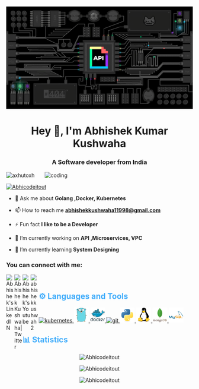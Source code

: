 <p align="center"> <img src="https://github.com/Abhicodeitout/Abhicodeitout/blob/main/banner.gif" width="1000">
<h1 align="center">Hey 👋, I'm Abhishek Kumar Kushwaha</h1>
<h3 align="center">A Software developer from India</h3>
<img align="right" alt="coding" width="400" src="https://media.tenor.com/whgQwNlVvNkAAAAj/xero-code.gif">
<p align="left"> <img src="https://komarev.com/ghpvc/?username=Abhicodeitout&label=Profile%20views&color=0e75b6&style=flat" alt="axhutoxh" /> </p>
<p align="left"> <a href="https://twitter.com/abhishe80371898" target="blank"><img src="https://img.shields.io/twitter/follow/abhishe80371898?logo=twitter&style=for-the-badge" alt="Abhicodeitout" /></a> </p>


- 💬 Ask me about **Golang ,Docker, Kubernetes**

- 📫 How to reach me **abhishekkushwaha11998@gmail.com**

-  ⚡ Fun fact **I like to be a Developer**

-  🔭 I’m currently working on **API ,Microservices, VPC**

-  🌱 I’m currently learning **System Designing**


<h3 align="left">You can connect with me:</h3>

<a href="https://www.linkedin.com/in/abhishek-kushwaha-a7615b162/">
  <img align="left" alt="Abhishek's LinkedIN" width="22px" src="https://raw.githubusercontent.com/peterthehan/peterthehan/master/assets/linkedin.svg" />
</a>
<a href="https://twitter.com/abhishe80371898">
  <img align="left" alt="Abhishek Kushwaha| Twitter" width="22px" src="https://raw.githubusercontent.com/peterthehan/peterthehan/master/assets/twitter.svg" />
</a>
<a href="https://www.youtube.com/channel/UCTHEfzthziObT_cAS4R56vg">
  <img align="left" alt="Abhishek's Youtube" width="22px" src="https://raw.githubusercontent.com/peterthehan/peterthehan/master/assets/youtube.svg" />
</a>
<a href="https://www.hackerrank.com/abhishekkushwah2">
   <img align="left" alt="abhishekkushwah2" width="22px" src="https://raw.githubusercontent.com/rahuldkjain/github-profile-readme-generator/master/src/images/icons/Social/hackerrank.svg"/>
</a>
<br>






<p align="left">
<h2 style="color: #44AEFB">⚙️ Languages and Tools</h2>
<a href="https://kubernetes.io" target="_blank" rel="noreferrer"> <img src="https://www.vectorlogo.zone/logos/kubernetes/kubernetes-icon.svg" alt="kubernetes" width="40" height="40"/> </a> <a href="https://golang.org" target="_blank" rel="noreferrer"> <img src="https://raw.githubusercontent.com/devicons/devicon/master/icons/go/go-original.svg" alt="go" width="40" height="40"/> </a> <a href="https://www.docker.com/" target="_blank" rel="noreferrer"> <img src="https://raw.githubusercontent.com/devicons/devicon/master/icons/docker/docker-original-wordmark.svg" alt="docker" width="40" height="40"/>  <a href="https://git-scm.com/" target="_blank" rel="noreferrer"> <img src="https://www.vectorlogo.zone/logos/git-scm/git-scm-icon.svg" alt="git" width="40" height="40"/> </a> <a href="https://www.python.org" target="_blank" rel="noreferrer"> <img src="https://raw.githubusercontent.com/devicons/devicon/master/icons/python/python-original.svg" alt="python" width="40" height="40"/> </a> <a href="https://www.linux.org/" target="_blank" rel="noreferrer"> <img src="https://raw.githubusercontent.com/devicons/devicon/master/icons/linux/linux-original.svg" alt="linux" width="40" height="40"/> </a> <a href="https://www.mongodb.com/" target="_blank" rel="noreferrer"> <img src="https://raw.githubusercontent.com/devicons/devicon/master/icons/mongodb/mongodb-original-wordmark.svg" alt="mongodb" width="40" height="40"/> </a>  <a href="https://www.mysql.com/" target="_blank" rel="noreferrer"> <img src="https://raw.githubusercontent.com/devicons/devicon/master/icons/mysql/mysql-original-wordmark.svg" alt="mysql" width="40" height="40"/> </a>
 </p>
  
  
  
<h2 style="color: #44AEFB">📊 Statistics</h2>

  
<!-- Begin Stats Cards -->
<!-- Resources:  -->
<!-- Github & Languages Stats: https://github.com/anuraghazra/github-readme-stats --> 
<!-- Streak Stats: https://github.com/denvercoder1/github-readme-streak-stats -->
<!-- Change the value after ?username= to your GitHub username. -->
<p align="center"> <img src="https://github-readme-stats.vercel.app/api?username=Abhicodeitout&show_icons=true&theme=gotham" alt="Abhicodeitout" />
  
<p align="center"> <img src="https://streak-stats.demolab.com?user=Abhicodeitout&count_private=true&theme=gotham" alt="Abhicodeitout"/>
  
<p align="center"> <img src="https://github-readme-stats.vercel.app/api/top-langs/?username=Abhicodeitout&layout=compact&show_icons=true&theme=gotham" alt="Abhicodeitout">
 
 

<!--
**Abhicodeitout/Abhicodeitout** is a ✨ _special_ ✨ repository because its `README.md` (this file) appears on your GitHub profile.

Here are some ideas to get you started:

- 🔭 I’m currently working on ...
- 🌱 I’m currently learning ...
- 👯 I’m looking to collaborate on ...
- 🤔 I’m looking for help with ...
- 💬 Ask me about ...
- 📫 How to reach me: ...
- 😄 Pronouns: ...
- ⚡ Fun fact: ...
-->
